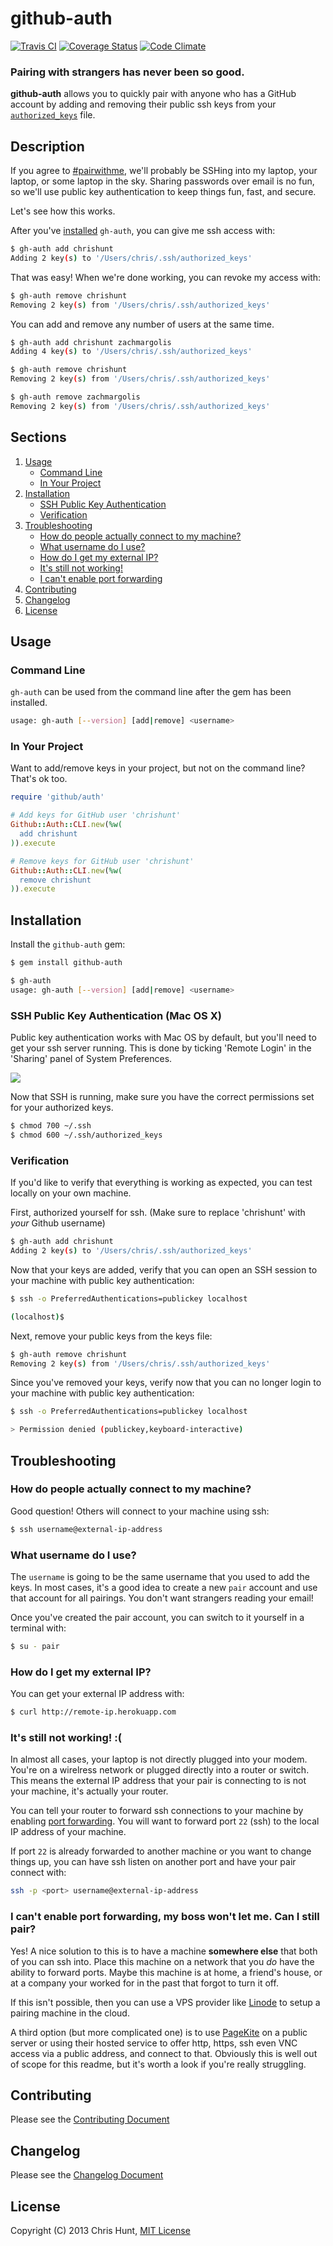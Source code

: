 # github-auth

[![Travis CI](https://travis-ci.org/chrishunt/github-auth.png)](https://travis-ci.org/chrishunt/github-auth)
[![Coverage Status](https://coveralls.io/repos/chrishunt/github-auth/badge.png?branch=master)](https://coveralls.io/r/chrishunt/github-auth)
[![Code Climate](https://codeclimate.com/github/chrishunt/github-auth.png)](https://codeclimate.com/github/chrishunt/github-auth)

### Pairing with strangers has never been so good.

**github-auth** allows you to quickly pair with anyone who has a GitHub account
by adding and removing their public ssh keys from your
[`authorized_keys`](http://en.wikipedia.org/wiki/Ssh-agent) file.

## Description

If you agree to [\#pairwithme](https://twitter.com/search?q=pairwithme), we'll
probably be SSHing into my laptop, your laptop, or some laptop in the sky.
Sharing passwords over email is no fun, so we'll use public key authentication
to keep things fun, fast, and secure.

Let's see how this works.

After you've [installed](#installation) `gh-auth`, you can give me ssh access
with:

```bash
$ gh-auth add chrishunt
Adding 2 key(s) to '/Users/chris/.ssh/authorized_keys'
```

That was easy! When we're done working, you can revoke my access with:

```bash
$ gh-auth remove chrishunt
Removing 2 key(s) from '/Users/chris/.ssh/authorized_keys'
```

You can add and remove any number of users at the same time.

```bash
$ gh-auth add chrishunt zachmargolis
Adding 4 key(s) to '/Users/chris/.ssh/authorized_keys'

$ gh-auth remove chrishunt
Removing 2 key(s) from '/Users/chris/.ssh/authorized_keys'

$ gh-auth remove zachmargolis
Removing 2 key(s) from '/Users/chris/.ssh/authorized_keys'
```

## Sections

  1. [Usage](#usage)
     - [Command Line](#command-line)
     - [In Your Project](#in-your-project)
  1. [Installation](#installation)
     - [SSH Public Key Authentication](#ssh-public-key-authentication-mac-os-x)
     - [Verification](#verification)
  1. [Troubleshooting](#troubleshooting)
     - [How do people actually connect to my machine?](#how-do-people-actually-connect-to-my-machine)
     - [What username do I use?](#what-username-do-i-use)
     - [How do I get my external IP?](#how-do-i-get-my-external-ip)
     - [It's still not working!](#its-still-not-working-)
     - [I can't enable port forwarding](#i-cant-enable-port-forwarding-my-boss-wont-let-me-can-i-still-pair)
  1. [Contributing](#contributing)
  1. [Changelog](#changelog)
  1. [License](#license)

## Usage

### Command Line

`gh-auth` can be used from the command line after the gem has been installed.

```bash
usage: gh-auth [--version] [add|remove] <username>
```

### In Your Project

Want to add/remove keys in your project, but not on the command line? That's ok
too.

```ruby
require 'github/auth'

# Add keys for GitHub user 'chrishunt'
Github::Auth::CLI.new(%w(
  add chrishunt
)).execute

# Remove keys for GitHub user 'chrishunt'
Github::Auth::CLI.new(%w(
  remove chrishunt
)).execute
```

## Installation

Install the `github-auth` gem:

```bash
$ gem install github-auth

$ gh-auth
usage: gh-auth [--version] [add|remove] <username>
```

### SSH Public Key Authentication (Mac OS X)

Public key authentication works with Mac OS by default, but you'll need to get
your ssh server running. This is done by ticking 'Remote Login' in the
'Sharing' panel of System Preferences.

![](https://raw.github.com/chrishunt/github-auth/master/img/mac-os-ssh-sharing.jpg)

Now that SSH is running, make sure you have the correct permissions set for
your authorized keys.

```bash
$ chmod 700 ~/.ssh
$ chmod 600 ~/.ssh/authorized_keys
```

### Verification

If you'd like to verify that everything is working as expected, you can test
locally on your own machine.

First, authorized yourself for ssh. (Make sure to replace 'chrishunt' with
*your* Github username)

```bash
$ gh-auth add chrishunt
Adding 2 key(s) to '/Users/chris/.ssh/authorized_keys'
```

Now that your keys are added, verify that you can open an SSH session to your
machine with public key authentication:

```bash
$ ssh -o PreferredAuthentications=publickey localhost

(localhost)$
```

Next, remove your public keys from the keys file:

```bash
$ gh-auth remove chrishunt
Removing 2 key(s) from '/Users/chris/.ssh/authorized_keys'
```

Since you've removed your keys, verify now that you can no longer login to your
machine with public key authentication:

```bash
$ ssh -o PreferredAuthentications=publickey localhost

> Permission denied (publickey,keyboard-interactive)
```

## Troubleshooting

### How do people actually connect to my machine?

Good question! Others will connect to your machine using ssh:

```bash
$ ssh username@external-ip-address
```

### What username do I use?

The `username` is going to be the same username that you used to add the keys.
In most cases, it's a good idea to create a new `pair` account and use that
account for all pairings. You don't want strangers reading your email!

Once you've created the pair account, you can switch to it yourself in a
terminal with:

```bash
$ su - pair
```

### How do I get my external IP?

You can get your external IP address with:

```bash
$ curl http://remote-ip.herokuapp.com
```

### It's still not working! :(

In almost all cases, your laptop is not directly plugged into your modem.
You're on a wirelress network or plugged directly into a router or switch. This
means the external IP address that your pair is connecting to is not your
machine, it's actually your router.

You can tell your router to forward ssh connections to your machine by enabling
[port forwarding](http://en.wikipedia.org/wiki/Port_forwarding). You will want
to forward port `22` (ssh) to the local IP address of your machine.

If port `22` is already forwarded to another machine or you want to change
things up, you can have ssh listen on another port and have your pair connect
with:

```bash
ssh -p <port> username@external-ip-address
```

### I can't enable port forwarding, my boss won't let me. Can I still pair?

Yes! A nice solution to this is to have a machine **somewhere else** that both
of you can ssh into. Place this machine on a network that you *do* have the
ability to forward ports. Maybe this machine is at home, a friend's house, or
at a company your worked for in the past that forgot to turn it off.

If this isn't possible, then you can use a VPS provider like
[Linode](http://www.linode.com) to setup a pairing machine in the cloud.

A third option (but more complicated one) is to use
[PageKite](https://pagekite.net/) on a public server or using their hosted
service to offer http, https, ssh even VNC access via a public address, and
connect to that. Obviously this is well out of scope for this readme,
but it's worth a look if you're really struggling.

## Contributing
Please see the [Contributing
Document](https://github.com/chrishunt/github-auth/blob/master/CONTRIBUTING.md)

## Changelog
Please see the [Changelog
Document](https://github.com/chrishunt/github-auth/blob/master/CHANGELOG.md)

## License
Copyright (C) 2013 Chris Hunt, [MIT
License](https://github.com/chrishunt/github-auth/blob/master/LICENSE.txt)
